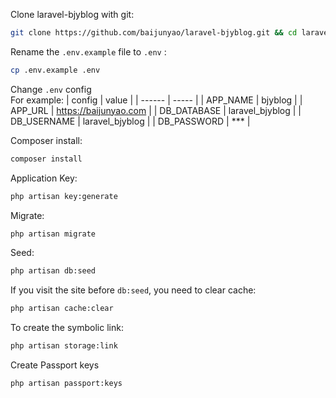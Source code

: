 Clone laravel-bjyblog with git:
```bash
git clone https://github.com/baijunyao/laravel-bjyblog.git && cd laravel-bjyblog 
```
Rename the `.env.example` file to `.env` :
```bash  
cp .env.example .env  
```  
Change `.env` config  
For example:
| config | value | 
| ------ | ----- |
| APP_NAME | bjyblog |
| APP_URL | https://baijunyao.com |
| DB_DATABASE | laravel_bjyblog |
| DB_USERNAME | laravel_bjyblog |
| DB_PASSWORD | \*\*\* |

Composer install: 
```bash  
composer install  
```  
Application Key:
```bash  
php artisan key:generate  
```  
Migrate: 
```bash  
php artisan migrate  
```  
Seed:
```bash  
php artisan db:seed  
```  
If you visit the site before `db:seed`, you need to clear cache:
```bash
php artisan cache:clear
```
To create the symbolic link:  
```bash
php artisan storage:link
```  
Create Passport keys  
```bash
php artisan passport:keys
```
